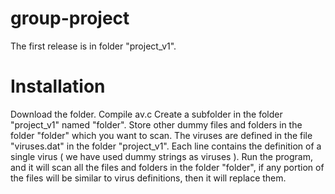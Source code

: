 # group-project
The first release is in folder "project_v1".

# Installation
Download the folder.
Compile av.c
Create a subfolder in the folder "project_v1" named "folder".
Store other dummy files and folders in the folder "folder" which you want to scan.
The viruses are defined in the file "viruses.dat" in the folder "project_v1".
Each line contains the definition of a single virus ( we have used dummy strings as viruses ).
Run the program, and it will scan all the files and folders in the folder "folder", if any portion of the files will be similar to virus definitions, then it will replace them.
